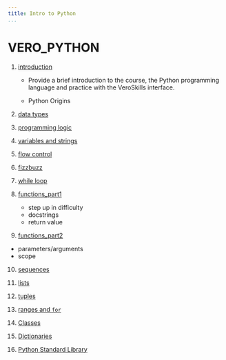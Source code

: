 ```yaml
---
title: Intro to Python
...
```


# VERO_PYTHON


1. [introduction](./lessons/01lesson/index.html)

   - Provide a brief introduction to the course, the Python programming language and practice with the VeroSkills interface.

   - Python Origins




2. [data types](./lessons/02lesson/index.html) 


3. [programming logic](./lessons/03lesson/index.html)


4. [variables and strings](./lessons/04lesson/index.html)


5. [flow control](./lessons/05lesson/index.html)


6. [fizzbuzz](./lessons/06lesson/index.html)



7. [while loop](./lessons/07lesson/index.html)



8. [functions_part1](./lessons/08lesson/index.html)

   - step up in difficulty
   - docstrings
   - return value


9.  [functions_part2](./lessons/09lesson/index.html)

   - parameters/arguments
   - scope

10. [sequences](./lessons/10lesson/index.html)



11. [lists](./lessons/11lesson/index.html)


12. [tuples](./lessons/12lesson/index.html)



13. [ranges and `for`](./lessons/13lesson/index.html)



14. [Classes](./lessons/14lesson/index.html)


15. [Dictionaries](./lessons/15lesson/index.html)


16. [Python Standard Library](./lessons/16lesson/index.html)
